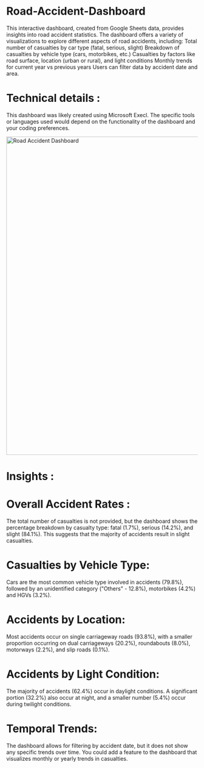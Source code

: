 # Road-Accident-Dashboard

This interactive dashboard, created from Google Sheets data, provides insights into road accident statistics. The dashboard offers a variety of visualizations to explore different aspects of road accidents, including:
Total number of casualties by car type (fatal, serious, slight)
Breakdown of casualties by vehicle type (cars, motorbikes, etc.)
Casualties by factors like road surface, location (urban or rural), and light conditions
Monthly trends for current year vs previous years
Users can filter data by accident date and area.

# Technical details : 

This dashboard was likely created using Microsoft Execl.
The specific tools or languages used would depend on the functionality of the dashboard and your coding preferences.

<img width="835" alt="Road Accident Dashboard" src="https://github.com/hicham-hmidani/Road-Accident-Dashboard/assets/112251991/e7d0706b-f369-405b-bfcf-e195377ea50b">

# Insights : 

   # Overall Accident Rates :
   The total number of casualties is not provided, but the dashboard shows the percentage breakdown by casualty type: fatal (1.7%), serious (14.2%), and slight (84.1%). This suggests that the majority of accidents result in slight casualties.

   # Casualties by Vehicle Type: 
   Cars are the most common vehicle type involved in accidents (79.8%), followed by an unidentified category ("Others" - 12.8%), motorbikes (4.2%) and HGVs (3.2%).

   # Accidents by Location: 
   Most accidents occur on single carriageway roads (93.8%), with a smaller proportion occurring on dual carriageways (20.2%), roundabouts (8.0%), motorways (2.2%), and slip roads (0.1%).

   # Accidents by Light Condition: 
   The majority of accidents (62.4%) occur in daylight conditions. A significant portion (32.2%) also occur at night, and a smaller number (5.4%) occur during twilight conditions.

   # Temporal Trends: 
   The dashboard allows for filtering by accident date, but it does not show any specific trends over time. You could add a feature to the dashboard that visualizes monthly or yearly trends in casualties.
